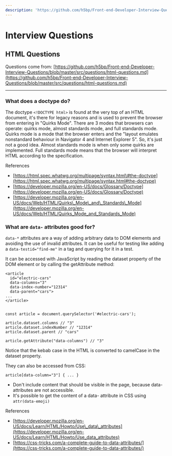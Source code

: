 ```yaml
---
description: 'https://github.com/h5bp/Front-end-Developer-Interview-Questions'
---
```


# Interview Questions

## HTML Questions

Questions come from: [https://github.com/h5bp/Front-end-Developer-Interview-Questions/blob/master/src/questions/html-questions.md](https://github.com/h5bp/Front-end-Developer-Interview-Questions/blob/master/src/questions/html-questions.md)

---

### **What does a doctype do?**

The doctype `<!DOCTYPE html>` is found at the very top of an HTML document, it's there for legacy reasons and is used to prevent the browser from entering in "Quirks Mode". There are 3 modes that browsers can operate: quirks mode, almost standards mode, and full standards mode. Quirks mode is a mode that the browser enters and the "layout emulates nonstandard behaviour in Navigator 4 and Internet Explorer 5". So, it's just not a good idea. Almost standards mode is when only some quirks are implemented. Full standards mode means that the browser will interpret HTML according to the specification.

References

* [https://html.spec.whatwg.org/multipage/syntax.html\#the-doctype](https://html.spec.whatwg.org/multipage/syntax.html#the-doctype)
* [https://developer.mozilla.org/en-US/docs/Glossary/Doctype](https://developer.mozilla.org/en-US/docs/Glossary/Doctype) 
* [https://developer.mozilla.org/en-US/docs/Web/HTML/Quirks\_Mode\_and\_Standards\_Mode](https://developer.mozilla.org/en-US/docs/Web/HTML/Quirks_Mode_and_Standards_Mode)

### 

### What are `data-` attributes good for?

`data-*` attributes are a way of adding arbitrary data to DOM elements and avoiding the use of invalid attributes. It can be useful for testing like adding a `data-testid="find-me"` in a tag and querying for it in a test. 

It can be accessed with JavaScript by reading the dataset property of the DOM element or by calling the getAttribute method:

```text
<article
  id="electric-cars"
  data-columns="3"
  data-index-number="12314"
  data-parent="cars">
...
</article>


const article = document.querySelector('#electric-cars');
 
article.dataset.columns // "3"
article.dataset.indexNumber // "12314"
article.dataset.parent // "cars"

article.getAttribute("data-columns") // "3"
```

Notice that the kebab case in the HTML is converted to camelCase in the dataset property. 

They can also be accessed from CSS:

```text
article[data-column="3"] { ... }
```

* Don't include content that should be visible in the page, because data- attributes are not accessible.
* It's possible to get the content of a data- attribute in CSS using  `attr(data-emoji)`

References

* [https://developer.mozilla.org/en-US/docs/Learn/HTML/Howto/Use\_data\_attributes](https://developer.mozilla.org/en-US/docs/Learn/HTML/Howto/Use_data_attributes)
* [https://css-tricks.com/a-complete-guide-to-data-attributes/](https://css-tricks.com/a-complete-guide-to-data-attributes/)

